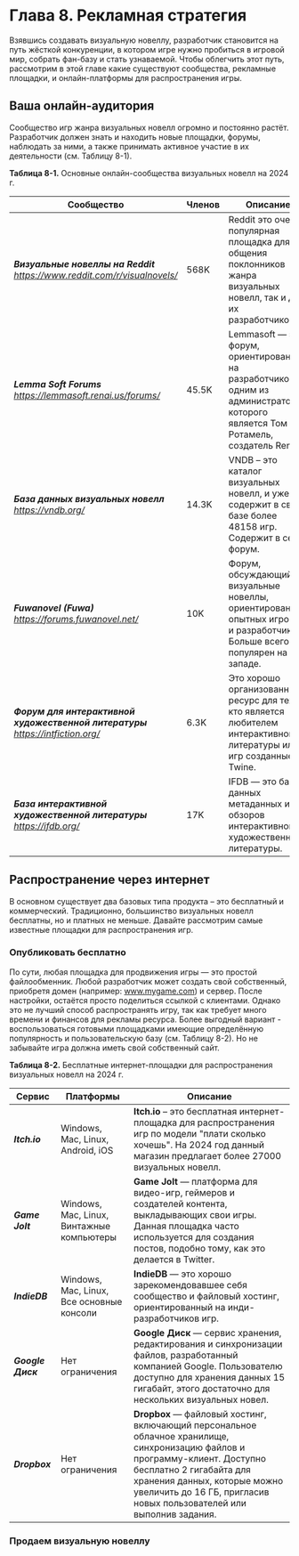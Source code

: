 # Глава 8. Рекламная стратегия

Взявшись создавать визуальную новеллу, разработчик становится на путь жёсткой конкуренции, в котором игре нужно 
пробиться в игровой мир, собрать фан-базу и стать узнаваемой. Чтобы облегчить этот путь, рассмотрим в этой главе какие 
существуют сообщества, рекламные площадки, и онлайн-платформы для распространения игры.

## Ваша онлайн-аудитория

Сообщество игр жанра визуальных новелл огромно и постоянно растёт. Разработчик должен знать и находить новые площадки, 
форумы, наблюдать за ними, а также принимать активное участие в их деятельности (см. Таблицу 8-1).

__Таблица 8-1.__ Основные онлайн-сообщества визуальных новелл на 2024 г.

| Сообщество                                                                           | Членов | Описание                                                                                                                            |
|--------------------------------------------------------------------------------------|--------|-------------------------------------------------------------------------------------------------------------------------------------|
| _**Визуальные новеллы на Reddit**_<br>_https://www.reddit.com/r/visualnovels/_       | 568K   | Reddit это очень популярная площадка для общения поклонников жанра визуальных новелл, так и для их разработчиков.                   |
| _**Lemma Soft Forums**_<br>_https://lemmasoft.renai.us/forums/_                      | 45.5K  | Lemmasoft — это форум, ориентированный на разработчиков, одним из администраторов которого является Том Ротамель, создатель Ren’Py. |
| _**База данных визуальных новелл**_<br>_https://vndb.org/_                           | 14.3K  | VNDB – это каталог визуальных новелл, и уже содержит в своей базе более 48158 игр. Содержит в себе форум.                           |
| _**Fuwanovel (Fuwa)**_<br>_https://forums.fuwanovel.net/_                            | 10K    | Форум, обсуждающий визуальные новеллы, ориентирован на опытных игроков и разработчиков. Больше всего популярен на западе.           |
| _**Форум для интерактивной художественной литературы**_<br>_https://intfiction.org/_ | 6.3K   | Это хорошо организованный ресурс для тех, кто является любителем интерактивной литературы или игр созданные на Twine.               |
| _**База интерактивной художественной литературы**_<br>_https://ifdb.org/_            | 17K    | IFDB — это база данных метаданных и обзоров интерактивной художественной литературы.                                                |

## Распространение через интернет

В основном существует два базовых типа продукта – это бесплатный и коммерческий. Традиционно, большинство визуальных 
новелл бесплатны, но и платных не меньше. Давайте рассмотрим самые известные площадки для распространения игр.

### Опубликовать бесплатно

По сути, любая площадка для продвижения игры — это простой файлообменник. Любой разработчик может создать свой 
собственный, приобретя домен (например: www.mygame.com) и сервер. После настройки, остаётся просто поделиться ссылкой с 
клиентами. Однако это не лучший способ распространять игру, так как требует много времени и финансов для рекламы 
ресурса. Более выгодный вариант - воспользоваться готовыми площадками имеющие определённую популярность и 
пользовательскую базу (см. Таблицу 8-2). Но не забывайте игра должна иметь свой собственный сайт.

__Таблица 8-2.__ Бесплатные интернет-площадки для распространения визуальных новелл на 2024 г.

| Сервис            | Платформы                                 | Описание                                                                                                                                                                                                                                                       |
|-------------------|-------------------------------------------|----------------------------------------------------------------------------------------------------------------------------------------------------------------------------------------------------------------------------------------------------------------|
| _**Itch.io**_     | Windows, Mac, Linux, Android, iOS         | **Itch.io** – это бесплатная интернет-площадка для распространения игр по модели "плати сколько хочешь". На 2024 год данный магазин предлагает более 27000 визуальных новелл.                                                                                  |
| _**Game Jolt**_   | Windows, Mac, Linux, Винтажные компьютеры | **Game Jolt** — платформа для видео-игр, геймеров и создателей контента, выкладывающих свои игры. Данная площадка часто используется для создания постов, подобно тому, как это делается в Twitter.                                                            |
| _**IndieDB**_     | Windows, Mac, Linux, Все основные консоли | **IndieDB** — это хорошо зарекомендовавшее себя сообщество и файловый хостинг, ориентированный на инди-разработчиков игр.                                                                                                                                      |
| _**Google Диск**_ | Нет ограничения                           | **Google Диск** — сервис хранения, редактирования и синхронизации файлов, разработанный компанией Google. Пользователю доступно для хранения данных 15 гигабайт, этого достаточно для нескольких визуальных новел.                                             |
| _**Dropbox**_     | Нет ограничения                           | **Dropbox** — файловый хостинг, включающий персональное облачное хранилище, синхронизацию файлов и программу-клиент. Доступно бесплатно 2 гигабайта для хранения данных, которые можно увеличить до 16 ГБ, пригласив новых пользователей или выполнив задания. |

### Продаем визуальную новеллу
